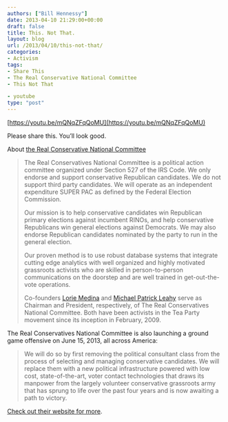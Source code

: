 ```yaml
---
authors: ["Bill Hennessy"]
date: 2013-04-10 21:29:00+00:00
draft: false
title: This. Not That.
layout: blog
url: /2013/04/10/this-not-that/
categories:
- Activism
tags:
- Share This
- The Real Conservative National Committee
- This Not That

- youtube
type: "post"
---
```


[https://youtu.be/mQNqZFqQoMU](https://youtu.be/mQNqZFqQoMU)

Please share this. You’ll look good.

About [the Real Conservative National Committee](https://therealcnc.com/)

> The Real Conservatives National Committee is a political action committee organized under Section 527 of the IRS Code. We only endorse and support conservative Republican candidates. We do not support third party candidates. We will operate as an independent expenditure SUPER PAC as defined by the Federal Election Commission. 
> 
> Our mission is to help conservative candidates win Republican primary elections against incumbent RINOs, and help conservative Republicans win general elections against Democrats. We may also endorse Republican candidates nominated by the party to run in the general election. 
> 
> Our proven method is to use robust database systems that integrate cutting edge analytics with well organized and highly motivated grassroots activists who are skilled in person-to-person communications on the doorstep and are well trained in get-out-the-vote operations. 
> 
> Co-founders [Lorie Medina](https://www.harpercollins.com/authors/38371/Lorie_Medina/index.aspx) and [Michael Patrick Leahy](https://www.michaelpatrickleahy.com/) serve as Chairman and President, respectively, of The Real Conservatives National Committee. Both have been activists in the Tea Party movement since its inception in February, 2009.
> 
> 

The Real Conservatives National Committee is also launching a ground game offensive on June 15, 2013, all across America: 

> We will do so by first removing the political consultant class from the process of selecting and managing conservative candidates. We will replace them with a new political infrastructure powered with low cost, state-of-the-art, voter contact technologies that draws its manpower from the largely volunteer conservative grassroots army that has sprung to life over the past four years and is now awaiting a path to victory.
> 
> 

[Check out their website for more](https://therealcnc.com/).
